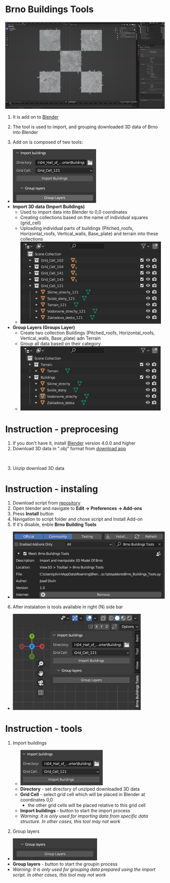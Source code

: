# Brno Buildings Tools
<img src="img/interface.png" alt="">

1. It is add on to <a target="blank" href="https://www.blender.org/">Blender</a> 
2. The tool is used to import, and grouping downloaded 3D data of Brno into Blender

3.  Add on is composed of two tools:
   - <img src="img/main_tools.png" alt="">
   - <b>Import 3D data (Import Buildings)</b>
      - Used to import data into Blender to 0,0 coordinates
      - Creating collections based on the name of individual squares (grid_cell) 
      - Uploading individual parts of buildings (Pitched_roofs, Horizontal_roofs, Vertical_walls,  Base_plate) and terrain into these collections
      - <img src="img/outliner_import_cz.png" alt="">
   - <b>Group Layers (Groups Layer)</b>
      - Create two collection Buildings (Pitched_roofs, Horizontal_roofs, Vertical_walls,  Base_plate)  adn Terrain
      - Group all data based on their category
      - <img src="img/outliner_group_cz.png" alt="">

# Instruction - preprocesing

1. If you don't have it, install <a target="blank" href="https://www.blender.org/">Blender</a> version 4.0.0 and higher
2. Download 3D data in ".obj" format from <a target="blank" href="https://webmaps.kambrno.cz/DTM_and_3d_buildings_download/">download app</a>

<img src="img/download_app.png" alt="">

3. Unzip download 3D data

# Instruction - instaling

1. Download script from <a target="blank" href="Brno_Buildings_Tools.py">repository</a>
2. Open blender and navigate to <b>Edit -> Preferences -> Add-ons</b>
3. Press <b>Install</b> button
4. Navigation to script folder and chose script and Install Add-on
5. If it's disable, enble <b>Brno Building Tools</b>
- <img src="img/add_ons.png" alt="">
6. After instalation is tools available in right (N) side bar
- <img src="img/side_bar.png" alt="">

# Instruction - tools

1. Import buildings

   - <img src="img/import_buildings.png" alt="">
   - <b>Directory</b> - set directory of unziped downloaded 3D data
   - <b>Grid Cell</b> - select grid cell which will be placed in Blender at coordinates 0,0
      - the other grid cells will be placed relative to this grid cell
   - <b>Import buildings </b> - button to start the import process
   - <i>Warning: It is only used for importing data from specific data structure. In other cases, this tool may not work</i>

2. Group layers
- <img src="img/group_layers.png" alt="">
- <b>Group layers</b> - button to start the groupin process
- <i>Warning: It is only used for grouping data prepared using the import script. In other cases, this tool may not work</i>




   










